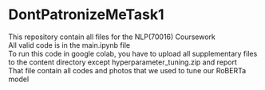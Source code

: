 # DontPatronizeMeTask1
This repository contain all files for the NLP(70016) Coursework<br />
All valid code is in the main.ipynb file<br />
To run this code in google colab, you have to upload all supplementary files to the content directory except hyperparameter_tuning.zip and report<br />
That file contain all codes and photos that we used to tune our RoBERTa model
